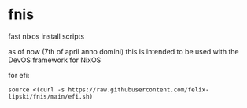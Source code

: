 # fnis
fast nixos install scripts

as of now (7th of april anno domini) this is intended to be used with the DevOS framework for NixOS

for efi:
```
source <(curl -s https://raw.githubusercontent.com/felix-lipski/fnis/main/efi.sh)
```
